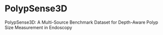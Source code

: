 # PolypSense3D
PolypSense3D: A Multi-Source Benchmark Dataset for Depth-Aware Polyp Size Measurement in Endoscopy
